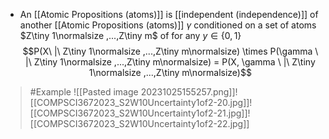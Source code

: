 - An [[Atomic Propositions (atoms)]] is [[independent (independence)]] of another [[Atomic Propositions (atoms)]] $\gamma$ conditioned on a set of atoms $Z\tiny 1\normalsize ,...,Z\tiny m$ of for any $y \in \{ 0,1\}$
$$P(X\ |\ Z\tiny 1\normalsize ,...,Z\tiny m\normalsize) \times P(\gamma \ |\ Z\tiny 1\normalsize ,...,Z\tiny m\normalsize) = P(X, \gamma \ |\ Z\tiny 1\normalsize ,...,Z\tiny m\normalsize)$$ 
>	#Example 
>	![[Pasted image 20231025155257.png]]![[COMPSCI3672023_S2W10Uncertainty1of2-20.jpg]]![[COMPSCI3672023_S2W10Uncertainty1of2-21.jpg]]![[COMPSCI3672023_S2W10Uncertainty1of2-22.jpg]]
